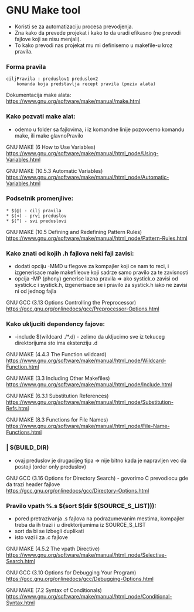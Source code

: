 # GNU Make tool

* Koristi se za automatizaciju procesa prevodjenja.
* Zna kako da prevede projekat i kako to da uradi efikasno (ne prevodi fajlove koji se nisu menjali).
* To kako prevodi nas projekat mu mi definisemo u makefile-u kroz pravila.

### Forma pravila
	ciljPravila : preduslov1 preduslov2
		komanda koja predstavlja recept pravila (poziv alata)
    

Dokumentacija make alata:   
https://www.gnu.org/software/make/manual/make.html

### Kako pozvati make alat:

- odemo u folder sa fajlovima, i iz komandne linije pozovoemo komandu make, ili make glavnoPravilo

GNU MAKE (6 How to Use Variables)   
	https://www.gnu.org/software/make/manual/html_node/Using-Variables.html

GNU MAKE (10.5.3 Automatic Variables)   
	https://www.gnu.org/software/make/manual/html_node/Automatic-Variables.html

### Podsetnik promenjlive:
	* $(@) - cilj pravila
	* $(<) - prvi preduslov
	* $(^) - svi preduslovi

GNU MAKE (10.5 Defining and Redefining Pattern Rules)   
https://www.gnu.org/software/make/manual/html_node/Pattern-Rules.html

### Kako znati od kojih .h fajlova neki fajl zavisi:
* dodati opciju -MMD u flegove za kompajler koji ce nam to reci, i izgenerisace male makefileove koji sadrze samo pravilo za te zavisnosti
* opcija -MP (phony) generise lazna pravila => ako systick.o zavisi od systick.c i systick.h, izgenerisace se i pravilo za systick.h iako ne zavisi ni od jednog fajla

GNU GCC (3.13 Options Controlling the Preprocessor)   
https://gcc.gnu.org/onlinedocs/gcc/Preprocessor-Options.html

### Kako ukljuciti dependency fajove: 
* -include $(wildcard ./*.d) - zelimo da ukljucimo sve iz tekuceg direktorijuma sto ima ekstenziju .d

GNU MAKE (4.4.3 The Function wildcard)   
https://www.gnu.org/software/make/manual/html_node/Wildcard-Function.html

GNU MAKE (3.3 Including Other Makefiles)   
https://www.gnu.org/software/make/manual/html_node/Include.html

GNU MAKE (6.3.1 Substitution References)   
https://www.gnu.org/software/make/manual/html_node/Substitution-Refs.html

GNU MAKE (8.3 Functions for File Names)   
https://www.gnu.org/software/make/manual/html_node/File-Name-Functions.html

### | $(BUILD_DIR) 
* ovaj preduslov je drugacijeg tipa => nije bitno kada je napravljen vec da postoji (order only preduslov)

GNU GCC (3.16 Options for Directory Search) - govorimo C prevodiocu gde da trazi header fajlove   
https://gcc.gnu.org/onlinedocs/gcc/Directory-Options.html

### Pravilo vpath %.s $(sort $(dir $(SOURCE_S_LIST))):
* pored pretrazivanja .s fajlova na podrazumevanim mestima, kompajler treba da ih trazi i u direktorijumima iz SOURCE_S_LIST
* sort da bi se izbegli duplikati
* isto vazi i za .c fajlove

GNU MAKE (4.5.2 The vpath Directive)   
https://www.gnu.org/software/make/manual/html_node/Selective-Search.html

GNU GCC (3.10 Options for Debugging Your Program)   
https://gcc.gnu.org/onlinedocs/gcc/Debugging-Options.html

GNU MAKE (7.2 Syntax of Conditionals)   
https://www.gnu.org/software/make/manual/html_node/Conditional-Syntax.html